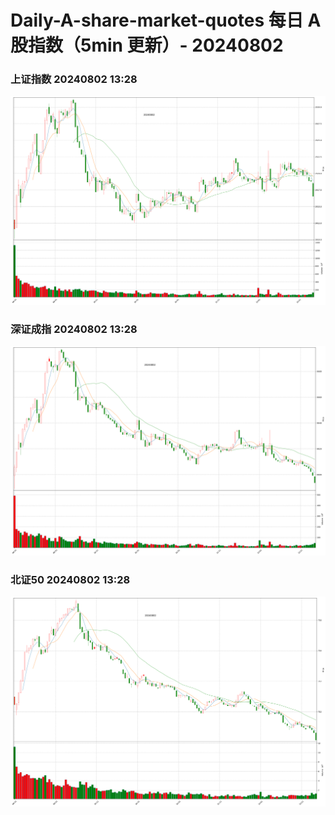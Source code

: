 
# Daily-A-share-market-quotes 每日 A 股指数（5min 更新）- 20240802

### 上证指数 20240802 13:28
![](./fig/2024/8/20240802-sh000001.png)

### 深证成指 20240802 13:28
![](./fig/2024/8/20240802-sz399001.png)

### 北证50 20240802 13:28
![](./fig/2024/8/20240802-bj899050.png)

